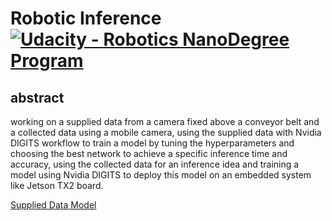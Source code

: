 # Robotic Inference [![Udacity - Robotics NanoDegree Program](https://s3-us-west-1.amazonaws.com/udacity-robotics/Extra+Images/RoboND_flag.png)](https://www.udacity.com/robotics)

abstract
--------

working on a supplied data from a camera fixed above a conveyor belt and a collected data using a mobile camera, using the supplied data with Nvidia DIGITS workflow to train a model by tuning the hyperparameters and choosing the best network to achieve a specific inference time and accuracy, using the collected data for an inference idea and training a model using Nvidia DIGITS to deploy this model on an embedded  system like Jetson TX2 board.

















[Supplied Data Model](https://drive.google.com/open?id=17r0Osgwb-YWyuTxHR0YVG8fzLLeRKRTS)
